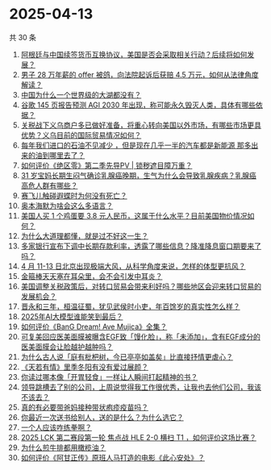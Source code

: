 # 2025-04-13

共 30 条

<!-- BEGIN ZHIHUQUESTIONS -->
<!-- 最后更新时间 Sun Apr 13 2025 16:13:46 GMT+0800 (China Standard Time) -->
1. [阿根廷与中国续签货币互换协议，美国是否会采取相关行动？后续将如何发展？](https://www.zhihu.com/question/1894365746462700500)
1. [男子 28 万年薪的 offer 被鸽，向法院起诉后获赔 4.5 万元，如何从法律角度解读？](https://www.zhihu.com/question/1894481887625438200)
1. [中国为什么一个世界级的大湖都没有？](https://www.zhihu.com/question/13850795371)
1. [谷歌 145 页报告预测 AGI 2030 年出现，称可能永久毁灭人类，具体有哪些依据？](https://www.zhihu.com/question/1892683252306772700)
1. [关税战下义乌商户多已做好准备，将重心转向美国以外市场，有哪些市场更具优势？义乌目前的国际贸易情况如何？](https://www.zhihu.com/question/1893609503557149200)
1. [每年我们进口的石油不见减少 ，但是现在几乎一半的汽车都是新能源 那多出来的油到哪里去了？](https://www.zhihu.com/question/9049104276)
1. [如何评价《绝区零》第二季先导PV | 锁秽遮目障万重？](https://www.zhihu.com/question/1894730175029162500)
1. [31 岁宝妈长期生闷气确诊乳腺癌晚期，生气为什么会导致乳腺疾病？乳腺癌高危人群有哪些？](https://www.zhihu.com/question/1893260174682187300)
1. [赛飞儿触碰遐蝶时为何没有死亡？](https://www.zhihu.com/question/1894388873636841000)
1. [奥本海默为啥会这么多语言？](https://www.zhihu.com/question/619909461)
1. [美国人买 1 个鸡蛋要 3.8 元人民币，这属于什么水平？目前美国物价情况如何？](https://www.zhihu.com/question/1894462332769362000)
1. [为什么大道理都懂，就是过不好这一生？](https://www.zhihu.com/question/665968405)
1. [多家银行宣布下调中长期存款利率，透露了哪些信息？降准降息窗口期要来了吗？](https://www.zhihu.com/question/1893726755866501400)
1. [4 月 11-13 日北京出现极端大风，从科学角度来说，怎样的体型更抗风？](https://www.zhihu.com/question/1894068351736702000)
1. [金箍棒天天塞在耳朵里，会不会引发中耳炎？](https://www.zhihu.com/question/1893824536052470000)
1. [美国调整关税政策后，对转口贸易会带来利好吗？哪些地区会迎来转口贸易的发展机会？](https://www.zhihu.com/question/1893686317931520300)
1. [晋永和三年，桓温征蜀，犹见武侯时小吏，年百馀岁的真实性怎么样？](https://www.zhihu.com/question/327929320)
1. [2025年AI大模型谁能笑到最后？](https://www.zhihu.com/question/12886567074)
1. [如何评价《BanG Dream! Ave Mujica》全集？](https://www.zhihu.com/question/12886814501)
1. [可复美回应医美面膜被曝含EGF致「馒化脸」，称「未添加」，含有EGF成分的医美面膜会让脸越护越肿吗？](https://www.zhihu.com/question/1894076943080580400)
1. [为什么古人说「庭有枇杷树，今已亭亭如盖矣」比直接抒情更虐心？](https://www.zhihu.com/question/1888635188394824700)
1. [《天若有情》里季冬阳有没有爱过展颜？](https://www.zhihu.com/question/49224553)
1. [你读过哪本像「开胃轻食」一样让人瞬间打起精神的书？](https://www.zhihu.com/question/1891117336540439800)
1. [领导跳槽去了别的公司，上周说觉得我工作很优秀，让我也去他们公司，我该不该去？](https://www.zhihu.com/question/1893579499100143900)
1. [真的有必要带爸妈接种带状疱疹疫苗吗？](https://www.zhihu.com/question/538542850)
1. [你最近一次送书给别人，送的是什么？为什么选它？](https://www.zhihu.com/question/1892357542769811700)
1. [一个人应该咋练拳啊？](https://www.zhihu.com/question/8413528951)
1. [2025 LCK 第二赛段第一轮 焦点战 HLE 2-0 横扫 T1 ，如何评价这场比赛？](https://www.zhihu.com/question/1894407415333640200)
1. [为什么煎牛排都用橄榄油？](https://www.zhihu.com/question/26201331)
1. [如何评价《阿甘正传》原班人马打造的电影《此心安处》？](https://www.zhihu.com/question/1893806962979856400)
<!-- END ZHIHUQUESTIONS -->
